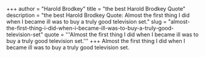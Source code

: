 +++
author = "Harold Brodkey"
title = "the best Harold Brodkey Quote"
description = "the best Harold Brodkey Quote: Almost the first thing I did when I became ill was to buy a truly good television set."
slug = "almost-the-first-thing-i-did-when-i-became-ill-was-to-buy-a-truly-good-television-set"
quote = '''Almost the first thing I did when I became ill was to buy a truly good television set.'''
+++
Almost the first thing I did when I became ill was to buy a truly good television set.
